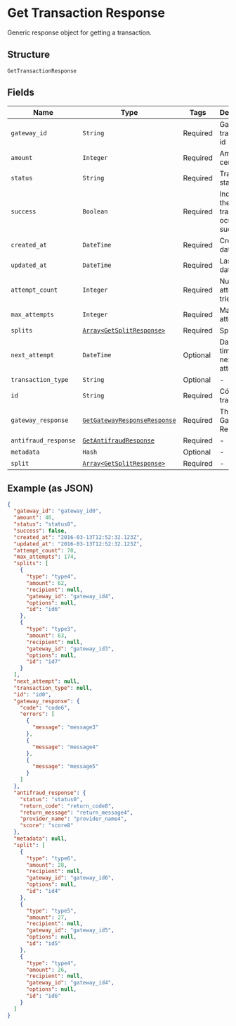 
# Get Transaction Response

Generic response object for getting a transaction.

## Structure

`GetTransactionResponse`

## Fields

| Name | Type | Tags | Description |
|  --- | --- | --- | --- |
| `gateway_id` | `String` | Required | Gateway transaction id |
| `amount` | `Integer` | Required | Amount in cents |
| `status` | `String` | Required | Transaction status |
| `success` | `Boolean` | Required | Indicates if the transaction ocurred successfuly |
| `created_at` | `DateTime` | Required | Creation date |
| `updated_at` | `DateTime` | Required | Last update date |
| `attempt_count` | `Integer` | Required | Number of attempts tried |
| `max_attempts` | `Integer` | Required | Max attempts |
| `splits` | [`Array<GetSplitResponse>`](../../doc/models/get-split-response.md) | Required | Splits |
| `next_attempt` | `DateTime` | Optional | Date and time of the next attempt |
| `transaction_type` | `String` | Optional | - |
| `id` | `String` | Required | Código da transação |
| `gateway_response` | [`GetGatewayResponseResponse`](../../doc/models/get-gateway-response-response.md) | Required | The Gateway Response |
| `antifraud_response` | [`GetAntifraudResponse`](../../doc/models/get-antifraud-response.md) | Required | - |
| `metadata` | `Hash` | Optional | - |
| `split` | [`Array<GetSplitResponse>`](../../doc/models/get-split-response.md) | Required | - |

## Example (as JSON)

```json
{
  "gateway_id": "gateway_id0",
  "amount": 46,
  "status": "status8",
  "success": false,
  "created_at": "2016-03-13T12:52:32.123Z",
  "updated_at": "2016-03-13T12:52:32.123Z",
  "attempt_count": 70,
  "max_attempts": 174,
  "splits": [
    {
      "type": "type4",
      "amount": 62,
      "recipient": null,
      "gateway_id": "gateway_id4",
      "options": null,
      "id": "id6"
    },
    {
      "type": "type3",
      "amount": 63,
      "recipient": null,
      "gateway_id": "gateway_id3",
      "options": null,
      "id": "id7"
    }
  ],
  "next_attempt": null,
  "transaction_type": null,
  "id": "id0",
  "gateway_response": {
    "code": "code6",
    "errors": [
      {
        "message": "message3"
      },
      {
        "message": "message4"
      },
      {
        "message": "message5"
      }
    ]
  },
  "antifraud_response": {
    "status": "status0",
    "return_code": "return_code8",
    "return_message": "return_message4",
    "provider_name": "provider_name4",
    "score": "score8"
  },
  "metadata": null,
  "split": [
    {
      "type": "type6",
      "amount": 28,
      "recipient": null,
      "gateway_id": "gateway_id6",
      "options": null,
      "id": "id4"
    },
    {
      "type": "type5",
      "amount": 27,
      "recipient": null,
      "gateway_id": "gateway_id5",
      "options": null,
      "id": "id5"
    },
    {
      "type": "type4",
      "amount": 26,
      "recipient": null,
      "gateway_id": "gateway_id4",
      "options": null,
      "id": "id6"
    }
  ]
}
```

